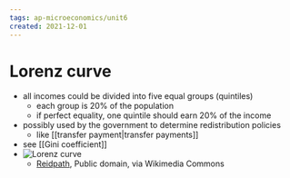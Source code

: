 ```yaml
---
tags: ap-microeconomics/unit6 
created: 2021-12-01
---
```


# Lorenz curve

- all incomes could be divided into five equal groups (quintiles)
	- each group is 20% of the population
	- if perfect equality, one quintile should earn 20% of the income
- possibly used by the government to determine redistribution policies
	- like [[transfer payment|transfer payments]]
- see [[Gini coefficient]]
- ![Lorenz curve](https://upload.wikimedia.org/wikipedia/commons/5/59/Economics_Gini_coefficient2.svg)
	- <a href="https://commons.wikimedia.org/wiki/File:Economics_Gini_coefficient2.svg">Reidpath</a>, Public domain, via Wikimedia Commons

<!---->